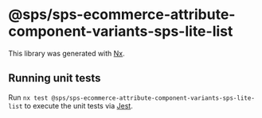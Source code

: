 # @sps/sps-ecommerce-attribute-component-variants-sps-lite-list

This library was generated with [Nx](https://nx.dev).

## Running unit tests

Run `nx test @sps/sps-ecommerce-attribute-component-variants-sps-lite-list` to execute the unit tests via [Jest](https://jestjs.io).
